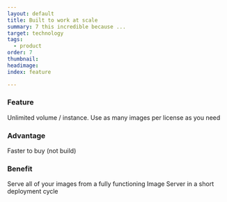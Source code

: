 ```yaml
---
layout: default
title: Built to work at scale
summary: 7 this incredible because ...
target: technology
tags:
  - product
order: 7
thumbnail:
headimage:
index: feature

---
```


### Feature ###
Unlimited volume / instance. Use as many images per license as you need
### Advantage ###
Faster to buy (not build)
### Benefit ###
Serve all of your images from a fully functioning Image Server in a short deployment cycle
